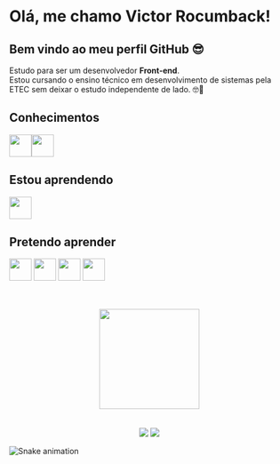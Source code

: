 # Olá, me chamo Victor Rocumback! 
## Bem vindo ao meu perfil GitHub 😎 

<p>Estudo para ser um desenvolvedor <strong>Front-end</strong>. </br>
Estou cursando o ensino técnico em desenvolvimento de sistemas pela ETEC sem deixar o estudo independente de lado. 🤓🦾</p>
  
## Conhecimentos
<img src="https://cdn.jsdelivr.net/gh/devicons/devicon/icons/html5/html5-original.svg" height="40px" width="40px"/><img src="https://cdn.jsdelivr.net/gh/devicons/devicon/icons/css3/css3-original.svg" height="40px" width="40px"/>

                    
## Estou aprendendo
<img src="https://cdn.jsdelivr.net/gh/devicons/devicon/icons/javascript/javascript-original.svg" height="40px" width="40px"/>         

## Pretendo aprender
<img src="https://cdn.jsdelivr.net/gh/devicons/devicon/icons/sass/sass-original.svg" height="40px" width="40px"/> <img src="https://cdn.jsdelivr.net/gh/devicons/devicon/icons/react/react-original.svg" height="40px" width="40px"/> <img src="https://cdn.jsdelivr.net/gh/devicons/devicon/icons/git/git-original.svg" height="40px" width="40px"/> <img src="https://cdn.jsdelivr.net/gh/devicons/devicon/icons/linux/linux-original.svg" height="40px" width="40px"/>
          
          
          
</br>
</br>
<div align="center">
<a href="https://github.com/victorrocumback">
<img height="180em" src="https://github-readme-stats.vercel.app/api/top-langs/?username=victorrocumback&layout=compact&langs_count=7&theme=dracula"/>
</div>
</br>
</br>
<div align="center"> 
 <a href="https://instagram.com/vitorocumback" target="_blank"><img src="https://img.shields.io/badge/-Instagram-%23E4405F?style=for-the-badge&logo=instagram&logoColor=white" target="_blank"></a>
 <a href ="mailto:victorrocumback15@gmail.com"><img src="https://img.shields.io/badge/Gmail-D14836?style=for-the-badge&logo=gmail&logoColor=white" target="_blank"></a>
</div>

![Snake animation](https://github.com/victorrocumback/victorrocumback/blob/output/github-contribution-grid-snake.svg)
<!--
**victorrocumback/victorrocumback** is a ✨ _special_ ✨ repository because its `README.md` (this file) appears on your GitHub profile.

Here are some ideas to get you started:

- 🔭 I’m currently working on ...
- 🌱 I’m currently learning ...
- 👯 I’m looking to collaborate on ...
- 🤔 I’m looking for help with ...
- 💬 Ask me about ...
- 📫 How to reach me: ...
- 😄 Pronouns: ...
- ⚡ Fun fact: ...
-->


